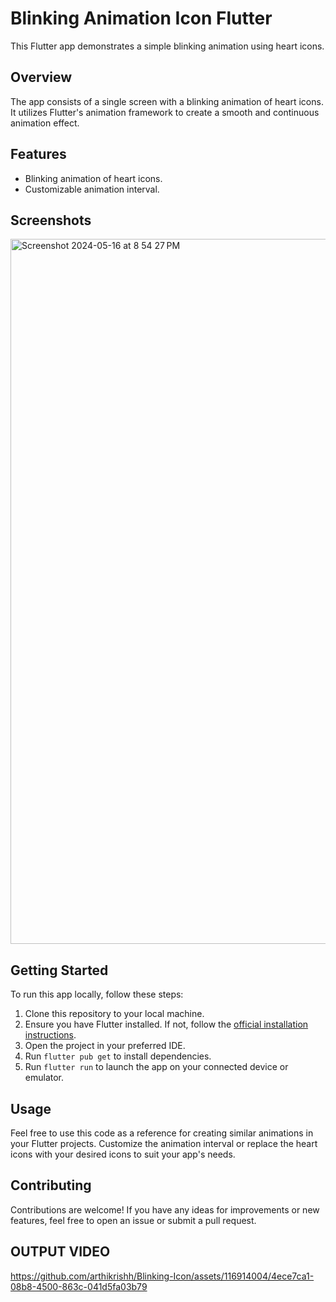 # Blinking Animation Icon Flutter

This Flutter app demonstrates a simple blinking animation using heart icons.

## Overview

The app consists of a single screen with a blinking animation of heart icons. It utilizes Flutter's animation framework to create a smooth and continuous animation effect.

## Features

- Blinking animation of heart icons.
- Customizable animation interval.

## Screenshots

<img width="1128" alt="Screenshot 2024-05-16 at 8 54 27 PM" src="https://github.com/arthikrishh/Blinking-Icon/assets/116914004/755727fb-d290-449d-83ff-c8d3c042615d">


## Getting Started

To run this app locally, follow these steps:

1. Clone this repository to your local machine.
2. Ensure you have Flutter installed. If not, follow the [official installation instructions](https://flutter.dev/docs/get-started/install).
3. Open the project in your preferred IDE.
4. Run `flutter pub get` to install dependencies.
5. Run `flutter run` to launch the app on your connected device or emulator.

## Usage

Feel free to use this code as a reference for creating similar animations in your Flutter projects. Customize the animation interval or replace the heart icons with your desired icons to suit your app's needs.


## Contributing

Contributions are welcome! If you have any ideas for improvements or new features, feel free to open an issue or submit a pull request.

## OUTPUT VIDEO

https://github.com/arthikrishh/Blinking-Icon/assets/116914004/4ece7ca1-08b8-4500-863c-041d5fa03b79

